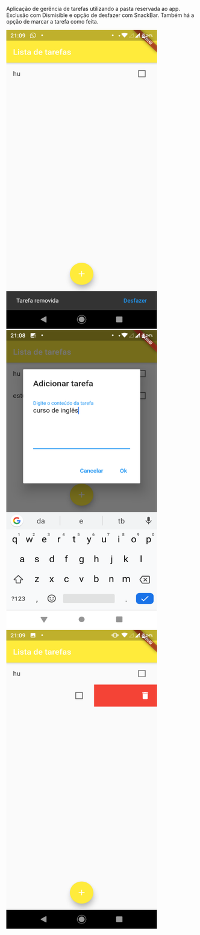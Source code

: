 Aplicação de gerência de tarefas utilizando a pasta reservada ao app. Exclusão com Dismisible e opção de desfazer com SnackBar. Também há a opção de marcar a tarefa como feita.

<img src="https://github.com/thiagomotax/lista_tarefas/blob/master/foto1.png" width="400" height="790">
<img src="https://github.com/thiagomotax/lista_tarefas/blob/master/foto3.png" width="400" height="790">
<img src="https://github.com/thiagomotax/lista_tarefas/blob/master/foto2.png" width="400" height="790">
 
